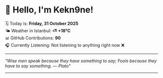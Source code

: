 # 👋 Hello, I'm Kekn9ne!

🗓️ Today is: **Friday, 31 October 2025**  
🌤️ Weather in Istanbul: **⛅️  +18°C**  
📊 GitHub Contributions: **90**  
🎧 Currently Listening: Not listening to anything right now ❌

---

_"Wise men speak because they have something to say; Fools because they have to say something. — *Plato*"_

---
